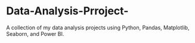 # Data-Analysis-Prroject-
A collection of my data analysis projects using Python, Pandas, Matplotlib, Seaborn, and Power BI.
